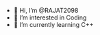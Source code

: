 - 👋 Hi, I’m @RAJAT2098
- 👀 I’m interested in Coding
- 🌱 I’m currently learning C++

<!---
RAJAT2098/RAJAT2098 is a ✨ special ✨ repository because its `README.md` (this file) appears on your GitHub profile.
You can click the Preview link to take a look at your changes.
--->
